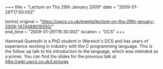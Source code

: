 +++
title = "Lecture on Thu 29th January 2009"
date = "2009-01-29T17:00:00Z"

[extra]
original = "https://uwcs.co.uk/events/lecture-on-thu-29th-january-2009-1474489019350/"    
end_time = "2009-01-29T18:30:00Z"
location = "DCS"
+++

Hammad Quereshi is a PhD student in Warwick's DCS and has years of experience working in industry with the C programming language. This is the follow up talk to his introduction to the language, which was intended as a primer. You can find the slides for the previous talk at http://wiki.uwcs.co.uk/Lectures

